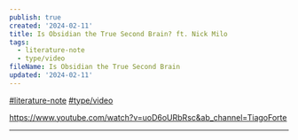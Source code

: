 ```yaml
---
publish: true
created: '2024-02-11'
title: Is Obsidian the True Second Brain? ft. Nick Milo
tags:
  - literature-note
  - type/video
fileName: Is Obsidian the True Second Brain
updated: '2024-02-11'
---
```


<a href="/tags/#literature-note" class="tag">#literature-note</a> <a href="/tags/#type/video" class="tag">#type/video</a> 

https://www.youtube.com/watch?v=uoD6oURbRsc&ab_channel=TiagoForte

---


